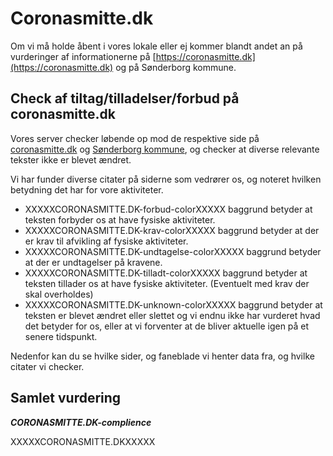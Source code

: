 # Coronasmitte.dk

Om vi må holde åbent i vores lokale eller ej kommer blandt andet an på vurderinger af informationerne på [https://coronasmitte.dk](https://coronasmitte.dk) og på Sønderborg kommune.

## Check af tiltag/tilladelser/forbud på coronasmitte.dk

Vores server checker løbende op mod de respektive side på [coronasmitte.dk](https://coronasmitte.dk) og [Sønderborg kommune](https://sonderborgkommune.dk/delvis-nedlukning), og checker at diverse relevante tekster ikke er blevet ændret.

Vi har funder diverse citater på siderne som vedrører os, og noteret hvilken betydning det har for vore aktiviteter.

 * XXXXXCORONASMITTE.DK-forbud-colorXXXXX     baggrund betyder at teksten forbyder os at have fysiske aktiviteter.
 * XXXXXCORONASMITTE.DK-krav-colorXXXXX       baggrund betyder at der er krav til afvikling af fysiske aktiviteter.
 * XXXXXCORONASMITTE.DK-undtagelse-colorXXXXX baggrund betyder at der er undtagelser på kravene.
 * XXXXXCORONASMITTE.DK-tilladt-colorXXXXX    baggrund betyder at teksten tillader os at have fysiske aktiviteter. (Eventuelt med krav der skal overholdes)
 * XXXXXCORONASMITTE.DK-unknown-colorXXXXX    baggrund betyder at teksten er blevet ændret eller slettet og vi endnu ikke har vurderet hvad det betyder for os, eller at vi forventer at de bliver aktuelle igen på et senere tidspunkt.

Nedenfor kan du se hvilke sider, og faneblade vi henter data fra, og hvilke citater vi checker.
 
## Samlet vurdering
*****CORONASMITTE.DK-complience*****

XXXXXCORONASMITTE.DKXXXXX
